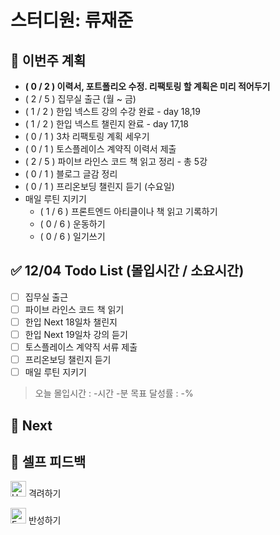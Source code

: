 # 스터디원: 류재준

## 🚀 이번주 계획
- **( 0 / 2 ) 이력서, 포트폴리오 수정. 리팩토링 할 계획은 미리 적어두기**
- ( 2 / 5 ) 집무실 출근 (월 ~ 금)
- ( 1 / 2 ) 한입 넥스트 강의 수강 완료 - day 18,19
- ( 1 / 2 ) 한입 넥스트 챌린지 완료 - day 17,18
- ( 0 / 1 ) 3차 리팩토링 계획 세우기
- ( 0 / 1 ) 토스플레이스 계약직 이력서 제출
- ( 2 / 5 ) 파이브 라인스 코드 책 읽고 정리 - 총 5강
- ( 0 / 1 ) 블로그 글감 정리
- ( 0 / 1 ) 프리온보딩 챌린지 듣기 (수요일)
- 매일 루틴 지키기
  - ( 1 / 6 ) 프론트엔드 아티클이나 책 읽고 기록하기
  - ( 0 / 6 ) 운동하기
  - ( 0 / 6 ) 일기쓰기

## ✅ 12/04 Todo List (몰입시간 / 소요시간)
- [ ] 집무실 출근
- [ ] 파이브 라인스 코드 책 읽기
- [ ] 한입 Next 18일차 챌린지
- [ ] 한입 Next 19일차 강의 듣기
- [ ] 토스플레이스 계약직 서류 제출
- [ ] 프리온보딩 챌린지 듣기
- [ ] 매일 루틴 지키기

> 오늘 몰입시간 : -시간 -분
> 목표 달성률 : -%

## 🌱 Next


## 🎉 셀프 피드백

<img src="https://raw.githubusercontent.com/Tarikul-Islam-Anik/Animated-Fluent-Emojis/master/Emojis/Smilies/Hugging%20Face.png" alt="Hugging Face" width="25" height="25"> 격려하기</img>

> 

<img src="https://raw.githubusercontent.com/Tarikul-Islam-Anik/Animated-Fluent-Emojis/master/Emojis/Smilies/Face%20with%20Monocle.png" alt="Face with Monocle" width="25" height="25"> 반성하기</img>

> 
